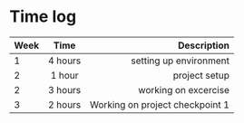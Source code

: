 # Time log

| Week   |      Time      |  Description |
|----------|:-------------:|------:|
| 1 |  4 hours | setting up environment |
| 2 |   1 hour   |   project setup |
| 2 | 3 hours | working on excercise |
| 3 | 2 hours | Working on project checkpoint 1 |